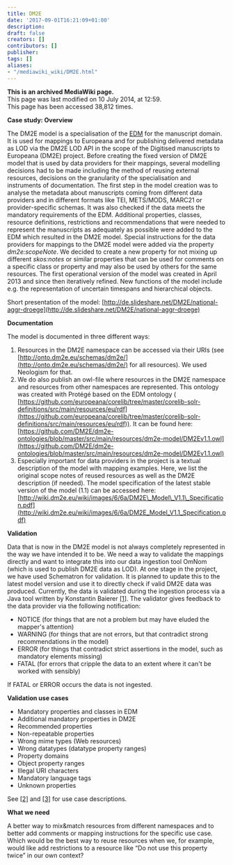 ```yaml
---
title: DM2E
date: '2017-09-01T16:21:09+01:00'
description: 
draft: false
creators: []
contributors: []
publisher: 
tags: []
aliases:
- "/mediawiki_wiki/DM2E.html"
---
```


 **This is an archived MediaWiki page.**  
This page was last modified on 10 July 2014, at 12:59.  
This page has been accessed 38,812 times.

**Case study: Overview**

The DM2E model is a specialisation of the [EDM](/mediawiki_wiki/EDM.md) for the manuscript domain. It is used for mappings to Europeana and for publishing delivered metadata as LOD via the DM2E LOD API in the scope of the Digitised manuscripts to Europeana (DM2E) project. Before creating the fixed version of DM2E model that is used by data providers for their mappings, several modelling decisions had to be made including the method of reusing external resources, decisions on the granularity of the specialisation and instruments of documentation. The first step in the model creation was to analyse the metadata about manuscripts coming from different data providers and in different formats like TEI, METS/MODS, MARC21 or provider-specific schemas. It was also checked if the data meets the mandatory requirements of the EDM. Additional properties, classes, resource definitions, restrictions and recommendations that were needed to represent the manuscripts as adequately as possible were added to the EDM which resulted in the DM2E model. Special instructions for the data providers for mappings to the DM2E model were added via the property _dm2e:scopeNote_. We decided to create a new property for not mixing up different _skos:notes_ or similar properties that can be used for comments on a specific class or property and may also be used by others for the same resources. The first operational version of the model was created in April 2013 and since then iteratively refined. New functions of the model include e.g. the representation of uncertain timespans and hierarchical objects.

Short presentation of the model: [http://de.slideshare.net/DM2E/national-aggr-droege](http://de.slideshare.net/DM2E/national-aggr-droege)

**Documentation**

The model is documented in three different ways:

1. Resources in the DM2E namespace can be accessed via their URIs (see [http://onto.dm2e.eu/schemas/dm2e/](http://onto.dm2e.eu/schemas/dm2e/) for all resources). We used Neologism for that.
2. We do also publish an owl-file where resources in the DM2E namespace and resources from other namespaces are represented. This ontology was created with Protégé based on the EDM ontology ( [https://github.com/europeana/corelib/tree/master/corelib-solr-definitions/src/main/resources/eu/rdf](https://github.com/europeana/corelib/tree/master/corelib-solr-definitions/src/main/resources/eu/rdf)). It can be found here: [https://github.com/DM2E/dm2e-ontologies/blob/master/src/main/resources/dm2e-model/DM2Ev1.1.owl](https://github.com/DM2E/dm2e-ontologies/blob/master/src/main/resources/dm2e-model/DM2Ev1.1.owl)
3. Especially important for data providers in the project is a textual description of the model with mapping examples. Here, we list the original scope notes of reused resources as well as the DM2E description (if needed). The model specification of the latest stable version of the model (1.1) can be accessed here: [http://wiki.dm2e.eu/wiki/images/6/6a/DM2E\_Model\_V1.1\_Specification.pdf](http://wiki.dm2e.eu/wiki/images/6/6a/DM2E_Model_V1.1_Specification.pdf)

**Validation**

Data that is now in the DM2E model is not always completely represented in the way we have intended it to be. We need a way to validate the mappings directly and want to integrate this into our data ingestion tool OmNom (which is used to publish DM2E data as LOD). At one stage in the project, we have used Schematron for validation. It is planned to update this to the latest model version and use it to directly check if valid DM2E data was produced. Currently, the data is validated during the ingestion process via a Java tool written by Konstantin Baierer [[1]](https://github.com/DM2E/dm2e-ontologies/tree/d6af4a8858af83871bb86f905df55bc7e67567f8/src/test/java/eu/dm2e/validation/validator). The validator gives feedback to the data provider via the following notification:

- NOTICE (for things that are not a problem but may have eluded the mapper's attention)
- WARNING (for things that are not errors, but that contradict strong recommendations in the model)
- ERROR (for things that contradict strict assertions in the model, such as mandatory elements missing)
- FATAL (for errors that cripple the data to an extent where it can't be worked with sensibly)

If FATAL or ERROR occurs the data is not ingested.

**Validation use cases**

- Mandatory properties and classes in EDM
- Additional mandatory properties in DM2E
- Recommended properties
- Non-repeatable properties
- Wrong mime types (Web resources)
- Wrong datatypes (datatype property ranges)
- Property domains
- Object property ranges
- Illegal URI characters
- Mandatory language tags
- Unknown properties

See [[2]](http://lelystad.informatik.uni-mannheim.de/rdf-validation/?q=node/128) and [[3]](http://lelystad.informatik.uni-mannheim.de/rdf-validation/?q=use-cases) for use case descriptions.

**What we need**

A better way to mix&match resources from different namespaces and to better add comments or mapping instructions for the specific use case. Which would be the best way to reuse resources when we, for example, would like add restrictions to a resource like “Do not use this property twice” in our own context?


